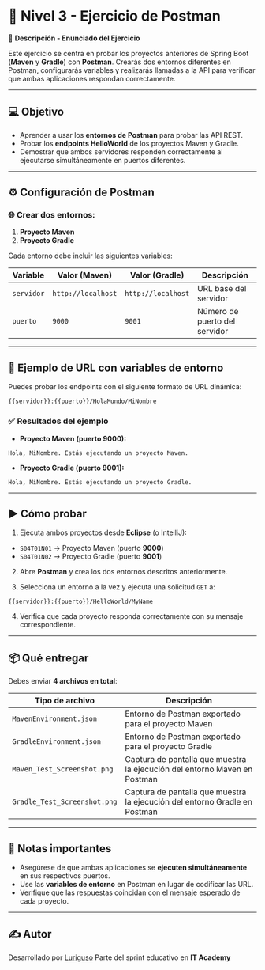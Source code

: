 # 🚀 Nivel 3 - Ejercicio de Postman

📄 **Descripción - Enunciado del Ejercicio**

Este ejercicio se centra en probar los proyectos anteriores de Spring Boot (**Maven** y **Gradle**) con **Postman**.
Crearás dos entornos diferentes en Postman, configurarás variables y realizarás llamadas a la API para verificar que ambas aplicaciones respondan correctamente.

---

## 💻 **Objetivo**

- Aprender a usar los **entornos de Postman** para probar las API REST.
- Probar los **endpoints HelloWorld** de los proyectos Maven y Gradle.
- Demostrar que ambos servidores responden correctamente al ejecutarse simultáneamente en puertos diferentes.

---

## ⚙️ **Configuración de Postman**

### 🌐 Crear dos entornos:

1. **Proyecto Maven**
2. **Proyecto Gradle**

Cada entorno debe incluir las siguientes variables:

| Variable | Valor (Maven) | Valor (Gradle) | Descripción |
|-----------|---------------|----------------|--------------|
| `servidor` | `http://localhost` | `http://localhost` | URL base del servidor |
| `puerto` | `9000` | `9001` | Número de puerto del servidor |

---

## 🔧 **Ejemplo de URL con variables de entorno**

Puedes probar los endpoints con el siguiente formato de URL dinámica:

```
{{servidor}}:{{puerto}}/HolaMundo/MiNombre
```

### ✅ Resultados del ejemplo

- **Proyecto Maven (puerto 9000):**
```
Hola, MiNombre. Estás ejecutando un proyecto Maven.
```

- **Proyecto Gradle (puerto 9001):**
```
Hola, MiNombre. Estás ejecutando un proyecto Gradle.
```

---

## ▶️ **Cómo probar**

1. Ejecuta ambos proyectos desde **Eclipse** (o IntelliJ):
- `S04T01N01` → Proyecto Maven (puerto **9000**)
- `S04T01N02` → Proyecto Gradle (puerto **9001**)

2. Abre **Postman** y crea los dos entornos descritos anteriormente.

3. Selecciona un entorno a la vez y ejecuta una solicitud `GET` a:
```
{{servidor}}:{{puerto}}/HelloWorld/MyName
```

4. Verifica que cada proyecto responda correctamente con su mensaje correspondiente.

---

## 📦 **Qué entregar**

Debes enviar **4 archivos en total**:

| Tipo de archivo | Descripción |
|------------|-------------|
| `MavenEnvironment.json` | Entorno de Postman exportado para el proyecto Maven |
| `GradleEnvironment.json` | Entorno de Postman exportado para el proyecto Gradle |
| `Maven_Test_Screenshot.png` | Captura de pantalla que muestra la ejecución del entorno Maven en Postman |
| `Gradle_Test_Screenshot.png` | Captura de pantalla que muestra la ejecución del entorno Gradle en Postman |
---
## 🧠 **Notas importantes**

- Asegúrese de que ambas aplicaciones se **ejecuten simultáneamente** en sus respectivos puertos.
- Use las **variables de entorno** en Postman en lugar de codificar las URL.
- Verifique que las respuestas coincidan con el mensaje esperado de cada proyecto.

- ---

## ✍️ **Autor**

Desarrollado por [Luriguso](https://github.com/luriguso)
Parte del sprint educativo en **IT Academy**